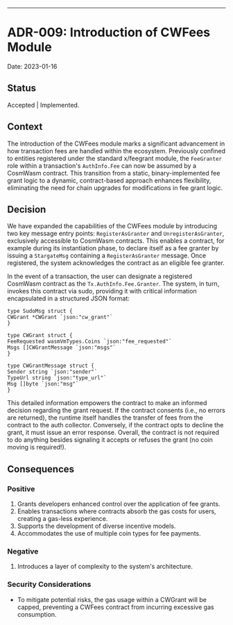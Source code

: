 ---

# ADR-009: Introduction of CWFees Module

Date: 2023-01-16

## Status

Accepted | Implemented.

## Context

The introduction of the CWFees module marks a significant advancement in how transaction fees are handled within the
ecosystem. Previously confined to entities registered under the standard x/feegrant module, the `FeeGranter` role within
a transaction's `AuthInfo.Fee` can now be assumed by a CosmWasm contract. This transition from a static,
binary-implemented fee grant logic to a dynamic, contract-based approach enhances flexibility, eliminating the need for
chain upgrades for modifications in fee grant logic.

## Decision

We have expanded the capabilities of the CWFees module by introducing two key message entry points: `RegisterAsGranter`
and `UnregisterAsGranter`, exclusively accessible to CosmWasm contracts. This enables a contract, for example during its
instantiation phase, to declare itself as a fee granter by issuing a `StargateMsg` containing a `RegisterAsGranter`
message. Once registered, the system acknowledges the contract as an eligible fee granter.

In the event of a transaction, the user can designate a registered CosmWasm contract as the `Tx.AuthInfo.Fee.Granter`.
The system, in turn, invokes this contract via sudo, providing it with critical information encapsulated in a structured
JSON format:

```golang
type SudoMsg struct {
CWGrant *CWGrant `json:"cw_grant"`
}

type CWGrant struct {
FeeRequested wasmVmTypes.Coins `json:"fee_requested"`
Msgs []CWGrantMessage `json:"msgs"`
}

type CWGrantMessage struct {
Sender string `json:"sender"`
TypeUrl string `json:"type_url"`
Msg []byte `json:"msg"`
}
```

This detailed information empowers the contract to make an informed decision regarding the grant request. If the contract
consents (i.e., no errors are returned), the runtime itself handles the transfer of fees from the contract to the
auth collector. Conversely, if the contract opts to decline the grant, it must issue an error response. Overall, the contract
is not required to do anything besides signaling it accepts or refuses the grant (no coin moving is required!).

## Consequences

### Positive
1. Grants developers enhanced control over the application of fee grants.
2. Enables transactions where contracts absorb the gas costs for users, creating a gas-less experience.
3. Supports the development of diverse incentive models.
4. Accommodates the use of multiple coin types for fee payments.

### Negative
1. Introduces a layer of complexity to the system's architecture.

### Security Considerations
- To mitigate potential risks, the gas usage within a CWGrant will be capped, preventing a CWFees contract from incurring excessive gas consumption.
